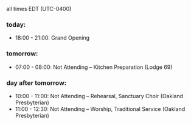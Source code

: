 all times EDT (UTC-0400)

### today:

* 18:00 - 21:00: Grand Opening 

### tomorrow:

* 07:00 - 08:00: Not Attending – Kitchen Preparation (Lodge 69)

### day after tomorrow:

* 10:00 - 11:00: Not Attending – Rehearsal, Sanctuary Choir (Oakland Presbyterian)
* 11:00 - 12:30: Not Attending – Worship, Traditional Service (Oakland Presbyterian)
